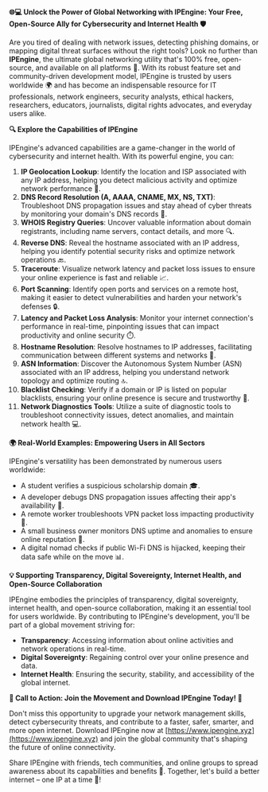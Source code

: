 **🌐💻 Unlock the Power of Global Networking with IPEngine: Your Free, Open-Source Ally for Cybersecurity and Internet Health 🛡️**

Are you tired of dealing with network issues, detecting phishing domains, or mapping digital threat surfaces without the right tools? Look no further than **IPEngine**, the ultimate global networking utility that's 100% free, open-source, and available on all platforms 🚀. With its robust feature set and community-driven development model, IPEngine is trusted by users worldwide 🌍 and has become an indispensable resource for IT professionals, network engineers, security analysts, ethical hackers, researchers, educators, journalists, digital rights advocates, and everyday users alike.

**🔍 Explore the Capabilities of IPEngine**

IPEngine's advanced capabilities are a game-changer in the world of cybersecurity and internet health. With its powerful engine, you can:

1. **IP Geolocation Lookup**: Identify the location and ISP associated with any IP address, helping you detect malicious activity and optimize network performance 📍.
2. **DNS Record Resolution (A, AAAA, CNAME, MX, NS, TXT)**: Troubleshoot DNS propagation issues and stay ahead of cyber threats by monitoring your domain's DNS records 📡.
3. **WHOIS Registry Queries**: Uncover valuable information about domain registrants, including name servers, contact details, and more 🔍.
4. **Reverse DNS**: Reveal the hostname associated with an IP address, helping you identify potential security risks and optimize network operations 🔙.
5. **Traceroute**: Visualize network latency and packet loss issues to ensure your online experience is fast and reliable 📈.
6. **Port Scanning**: Identify open ports and services on a remote host, making it easier to detect vulnerabilities and harden your network's defenses 🔒.
7. **Latency and Packet Loss Analysis**: Monitor your internet connection's performance in real-time, pinpointing issues that can impact productivity and online security ⏱️.
8. **Hostname Resolution**: Resolve hostnames to IP addresses, facilitating communication between different systems and networks 📡.
9. **ASN Information**: Discover the Autonomous System Number (ASN) associated with an IP address, helping you understand network topology and optimize routing 🔝.
10. **Blacklist Checking**: Verify if a domain or IP is listed on popular blacklists, ensuring your online presence is secure and trustworthy 🚫.
11. **Network Diagnostics Tools**: Utilize a suite of diagnostic tools to troubleshoot connectivity issues, detect anomalies, and maintain network health 💻.

**🌍 Real-World Examples: Empowering Users in All Sectors**

IPEngine's versatility has been demonstrated by numerous users worldwide:

* A student verifies a suspicious scholarship domain 🎓.
* A developer debugs DNS propagation issues affecting their app's availability 🔀.
* A remote worker troubleshoots VPN packet loss impacting productivity 🚗.
* A small business owner monitors DNS uptime and anomalies to ensure online reputation 💼.
* A digital nomad checks if public Wi-Fi DNS is hijacked, keeping their data safe while on the move 📊.

**💡 Supporting Transparency, Digital Sovereignty, Internet Health, and Open-Source Collaboration**

IPEngine embodies the principles of transparency, digital sovereignty, internet health, and open-source collaboration, making it an essential tool for users worldwide. By contributing to IPEngine's development, you'll be part of a global movement striving for:

* **Transparency**: Accessing information about online activities and network operations in real-time.
* **Digital Sovereignty**: Regaining control over your online presence and data.
* **Internet Health**: Ensuring the security, stability, and accessibility of the global internet.

**🔹 Call to Action: Join the Movement and Download IPEngine Today! 🚀**

Don't miss this opportunity to upgrade your network management skills, detect cybersecurity threats, and contribute to a faster, safer, smarter, and more open internet. Download IPEngine now at [https://www.ipengine.xyz](https://www.ipengine.xyz) and join the global community that's shaping the future of online connectivity.

Share IPEngine with friends, tech communities, and online groups to spread awareness about its capabilities and benefits 🤝. Together, let's build a better internet – one IP at a time 🔗!